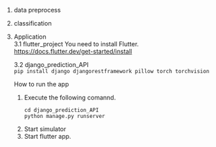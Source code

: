 1. data preprocess

2. classification

3. Application  
   3.1 flutter_project
       You need to install Flutter.  
       https://docs.flutter.dev/get-started/install

   3.2 django_prediction_API  
     ```pip install django djangorestframework pillow torch torchvision```

   How to run the app  
   1. Execute the following comannd.  
      ```
      cd django_prediction_API  
      python manage.py runserver
      ```
   2. Start simulator
   3. Start flutter app.

